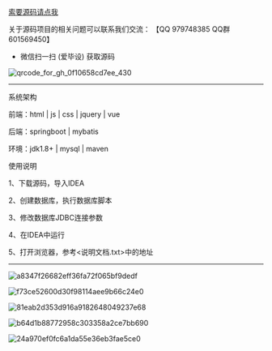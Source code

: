
[索要源码请点我](http://mp.weixin.qq.com/mp/appmsgalbum?__biz=MzkwMDY3MTY0Nw==&action=getalbum&album_id=3423120253595582465&scene=173&subscene=&sessionid=svr_dbd799d91a1&enterid=1713666527&from_msgid=&from_itemidx=&count=3&nolastread=1#wechat_redirect)


关于源码项目的相关问题可以联系我们交流： 【QQ 979748385 QQ群 601569450】 

- 微信扫一扫 (爱毕设) 获取源码

![qrcode_for_gh_0f10658cd7ee_430](https://github.com/hjsdjko/onlyzaixianshangcheng/assets/120558513/edfc28fc-d9df-4e81-ac62-d02aa360e379)

***************************************************************

系统架构

前端：html | js | css | jquery | vue

后端：springboot | mybatis

环境：jdk1.8+ | mysql | maven

使用说明

1、下载源码，导入IDEA

2、创建数据库，执行数据库脚本

3、修改数据库JDBC连接参数

4、在IDEA中运行

5、打开浏览器，参考<说明文档.txt>中的地址

***************************************************************

![a8347f26682eff36fa72f065bf9dedf](https://github.com/hjsdjko/springboot08hr3/assets/120558513/7f4d4d31-198a-49ca-93dc-ec9bfba9eb3d)

![f73ce52600d30f98114aee9b66c24e0](https://github.com/hjsdjko/springboot08hr3/assets/120558513/cc9ba526-5d70-48cc-9c9b-103e16768471)

![81eab2d353d916a9182648049237e68](https://github.com/hjsdjko/springboot08hr3/assets/120558513/e88c6728-03ab-4973-acec-ca80b168b63d)

![b64d1b88772958c303358a2ce7bb690](https://github.com/hjsdjko/springboot08hr3/assets/120558513/de8ae936-573f-4a86-858f-5b87bc77b35c)

![24a970ef0fc6a1da55e36eb3fae5ce0](https://github.com/hjsdjko/springboot08hr3/assets/120558513/13f97f22-c735-478d-b610-694116d16389)
